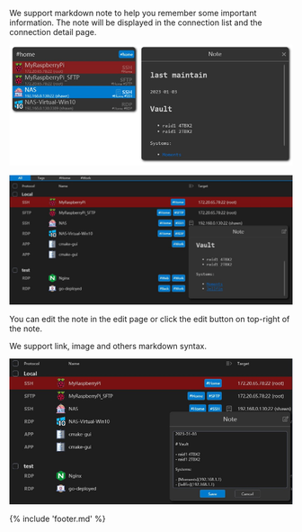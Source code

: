 We support markdown note to help you remember some important information. The note will be displayed in the connection list and the connection detail page.

![image](img/note-1.jpg)

![image](img/note-2.jpg)

You can edit the note in the edit page or click the edit button on top-right of the note.

We support link, image and others markdown syntax.

![image](img/note-3.jpg)

{% include 'footer.md' %}

